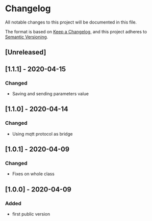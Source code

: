 # Changelog
All notable changes to this project will be documented in this file.


The format is based on [Keep a Changelog](https://keepachangelog.com/en/1.0.0/),
and this project adheres to [Semantic Versioning](https://semver.org/spec/v2.0.0.html).

## [Unreleased]

## [1.1.1] - 2020-04-15
### Changed
- Saving and sending parameters value

## [1.1.0] - 2020-04-14
### Changed
- Using mqtt protocol as bridge

## [1.0.1] - 2020-04-09
### Changed
- Fixes on whole class

## [1.0.0] - 2020-04-09
### Added
- first public version
